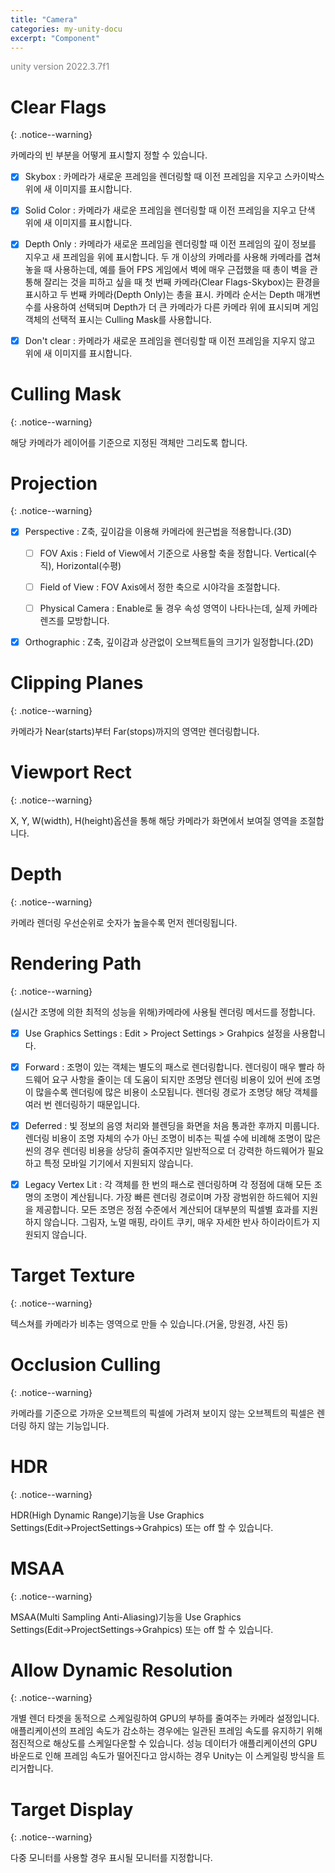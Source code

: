 ```yaml
---
title: "Camera"
categories: my-unity-docu
excerpt: "Component"
---
```


<span style="color:gray">unity version 2022.3.7f1</span>

# Clear Flags
{: .notice--warning}

카메라의 빈 부분을 어떻게 표시할지 정할 수 있습니다.

- [X] <span class="highlight-black">Skybox</span> : 카메라가 새로운 프레임을 렌더링할 때 이전 프레임을 지우고 스카이박스 위에 새 이미지를 표시합니다.

- [X] <span class="highlight-black">Solid Color</span> : 카메라가 새로운 프레임을 렌더링할 때 이전 프레임을 지우고 단색 위에 새 이미지를 표시합니다.

- [X] <span class="highlight-black">Depth Only</span> : 카메라가 새로운 프레임을 렌더링할 때 이전 프레임의 깊이 정보를 지우고 새 프레임을 위에 표시합니다. <span class="highlight-pencel-black">두 개 이상의 카메라</span>를 사용해 카메라를 겹쳐 놓을 때 사용하는데, 예를 들어 FPS 게임에서 벽에 매우 근접했을 때 총이 벽을 관통해 잘리는 것을 피하고 싶을 때 첫 번째 카메라(Clear Flags-Skybox)는 환경을 표시하고 두 번째 카메라(Depth Only)는 총을 표시. 카메라 순서는 <span class="highlight-pencel-black">Depth</span> 매개변수를 사용하여 선택되며 Depth가 더 큰 카메라가 다른 카메라 위에 표시되며 게임 객체의 선택적 표시는 <span class="highlight-pencel-black pen-blue">Culling Mask</span>를 사용합니다.

- [X] <span class="highlight-black">Don't clear</span> : 카메라가 새로운 프레임을 렌더링할 때 이전 프레임을 지우지 않고 위에 새 이미지를 표시합니다.

# Culling Mask
{: .notice--warning}

해당 카메라가 레이어를 기준으로 지정된 객체만 그리도록 합니다.

# Projection
{: .notice--warning}

- [X] <span class="highlight-black">Perspective</span> : Z축, 깊이감을 이용해 카메라에 원근법을 적용합니다.(3D)

  + [ ] FOV Axis : Field of View에서 기준으로 사용할 축을 정합니다. Vertical(수직), Horizontal(수평)

  + [ ] Field of View : FOV Axis에서 정한 축으로 시야각을 조절합니다.

  + [ ] Physical Camera : Enable로 둘 경우 속성 영역이 나타나는데, 실제 카메라 렌즈를 모방합니다.

- [X] <span class="highlight-black">Orthographic</span> : Z축, 깊이감과 상관없이 오브젝트들의 크기가 일정합니다.(2D)

# Clipping Planes
{: .notice--warning}

카메라가 Near(starts)부터 Far(stops)까지의 영역만 렌더링합니다.

# Viewport Rect
{: .notice--warning}

X, Y, W(width), H(height)옵션을 통해 해당 카메라가 화면에서 보여질 영역을 조절합니다.

# Depth
{: .notice--warning}

카메라 렌더링 우선순위로 숫자가 높을수록 먼저 렌더링됩니다.

# Rendering Path
{: .notice--warning}

(실시간 조명에 의한 최적의 성능을 위해)카메라에 사용될 렌더링 메서드를 정합니다.

- [X] <span class="highlight-black">Use Graphics Settings</span> : Edit > Project Settings > Grahpics 설정을 사용합니다.

- [X] <span class="highlight-black">Forward</span> : 조명이 있는 객체는 별도의 패스로 렌더링합니다. 렌더링이 매우 빨라 하드웨어 요구 사항을 줄이는 데 도움이 되지만 조명당 렌더링 비용이 있어 씬에 조명이 많을수록 렌더링에 많은 비용이 소모됩니다. 렌더링 경로가 조명당 해당 객체를 여러 번 렌더링하기 때문입니다.

- [X] <span class="highlight-black">Deferred</span> : 빛 정보의 음영 처리와 블렌딩을 화면을 처음 통과한 후까지 미룹니다. 렌더링 비용이 조명 자체의 수가 아닌 조명이 비추는 픽셀 수에 비례해 조명이 많은 씬의 경우 렌더링 비용을 상당히 줄여주지만 일반적으로 더 강력한 하드웨어가 필요하고 특정 모바일 기기에서 지원되지 않습니다.

- [X] <span class="highlight-black">Legacy Vertex Lit</span> : 각 객체를 한 번의 패스로 렌더링하며 각 정점에 대해 모든 조명의 조명이 계산됩니다. 가장 빠른 렌더링 경로이며 가장 광범위한 하드웨어 지원을 제공합니다. 모든 조명은 정점 수준에서 계산되어 대부분의 픽셀별 효과를 지원하지 않습니다. 그림자, 노멀 매핑, 라이트 쿠키, 매우 자세한 반사 하이라이트가 지원되지 않습니다.

# Target Texture
{: .notice--warning}

텍스쳐를 카메라가 비추는 영역으로 만들 수 있습니다.(거울, 망원경, 사진 등)

# Occlusion Culling
{: .notice--warning}

카메라를 기준으로 가까운 오브젝트의 픽셀에 가려져 보이지 않는 오브젝트의 픽셀은 렌더링 하지 않는 기능입니다.

# HDR
{: .notice--warning}

HDR(High Dynamic Range)기능을 Use Graphics Settings(<span class="highlight-black">Edit</span>→<span class="highlight-black">ProjectSettings</span>→<span class="highlight-black">Grahpics</span>) 또는 off 할 수 있습니다.

# MSAA
{: .notice--warning}

MSAA(Multi Sampling Anti-Aliasing)기능을 Use Graphics Settings(<span class="highlight-black">Edit</span>→<span class="highlight-black">ProjectSettings</span>→<span class="highlight-black">Grahpics</span>) 또는 off 할 수 있습니다.

# Allow Dynamic Resolution
{: .notice--warning}

개별 렌더 타겟을 동적으로 스케일링하여 GPU의 부하를 줄여주는 카메라 설정입니다. 애플리케이션의 프레임 속도가 감소하는 경우에는 일관된 프레임 속도를 유지하기 위해 점진적으로 해상도를 스케일다운할 수 있습니다. 성능 데이터가 애플리케이션의 GPU 바운드로 인해 프레임 속도가 떨어진다고 암시하는 경우 Unity는 이 스케일링 방식을 트리거합니다.

# Target Display
{: .notice--warning}

다중 모니터를 사용할 경우 표시될 모니터를 지정합니다.